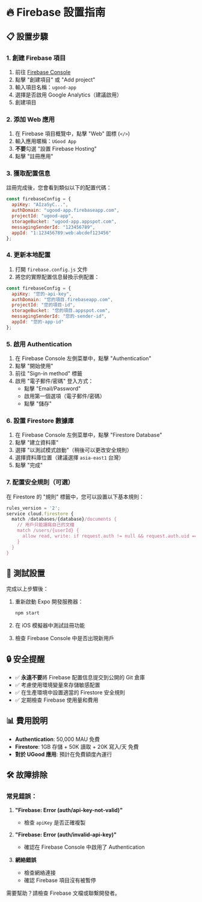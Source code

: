 # 🔥 Firebase 設置指南

## 📋 設置步驟

### 1. 創建 Firebase 項目

1. 前往 [Firebase Console](https://console.firebase.google.com/)
2. 點擊 "創建項目" 或 "Add project"
3. 輸入項目名稱：`ugood-app`
4. 選擇是否啟用 Google Analytics（建議啟用）
5. 創建項目

### 2. 添加 Web 應用

1. 在 Firebase 項目概覽中，點擊 "Web" 圖標 (`</>`)
2. 輸入應用暱稱：`UGood App`
3. **不要**勾選 "設置 Firebase Hosting"
4. 點擊 "註冊應用"

### 3. 獲取配置信息

註冊完成後，您會看到類似以下的配置代碼：

```javascript
const firebaseConfig = {
  apiKey: "AIzaSyC...",
  authDomain: "ugood-app.firebaseapp.com",
  projectId: "ugood-app",
  storageBucket: "ugood-app.appspot.com",
  messagingSenderId: "123456789",
  appId: "1:123456789:web:abcdef123456"
};
```

### 4. 更新本地配置

1. 打開 `firebase.config.js` 文件
2. 將您的實際配置信息替換示例配置：

```javascript
const firebaseConfig = {
  apiKey: "您的-api-key",
  authDomain: "您的項目.firebaseapp.com",
  projectId: "您的項目-id",
  storageBucket: "您的項目.appspot.com",
  messagingSenderId: "您的-sender-id",
  appId: "您的-app-id"
};
```

### 5. 啟用 Authentication

1. 在 Firebase Console 左側菜單中，點擊 "Authentication"
2. 點擊 "開始使用"
3. 前往 "Sign-in method" 標籤
4. 啟用 "電子郵件/密碼" 登入方式：
   - 點擊 "Email/Password"
   - 啟用第一個選項（電子郵件/密碼）
   - 點擊 "儲存"

### 6. 設置 Firestore 數據庫

1. 在 Firebase Console 左側菜單中，點擊 "Firestore Database"
2. 點擊 "建立資料庫"
3. 選擇 "以測試模式啟動"（稍後可以更改安全規則）
4. 選擇資料庫位置（建議選擇 `asia-east1` 台灣）
5. 點擊 "完成"

### 7. 配置安全規則（可選）

在 Firestore 的 "規則" 標籤中，您可以設置以下基本規則：

```javascript
rules_version = '2';
service cloud.firestore {
  match /databases/{database}/documents {
    // 用戶只能讀寫自己的文檔
    match /users/{userId} {
      allow read, write: if request.auth != null && request.auth.uid == userId;
    }
  }
}
```

## 🚀 測試設置

完成以上步驟後：

1. 重新啟動 Expo 開發服務器：
   ```bash
   npm start
   ```

2. 在 iOS 模擬器中測試註冊功能
3. 檢查 Firebase Console 中是否出現新用戶

## 🔒 安全提醒

- ✅ **永遠不要**將 Firebase 配置信息提交到公開的 Git 倉庫
- ✅ 考慮使用環境變量來存儲敏感配置
- ✅ 在生產環境中設置適當的 Firestore 安全規則
- ✅ 定期檢查 Firebase 使用量和費用

## 📊 費用說明

- **Authentication**: 50,000 MAU 免費
- **Firestore**: 1GB 存儲 + 50K 讀取 + 20K 寫入/天 免費
- **對於 UGood 應用**: 預計在免費額度內運行

## 🛠 故障排除

### 常見錯誤：

1. **"Firebase: Error (auth/api-key-not-valid)"**
   - 檢查 `apiKey` 是否正確複製

2. **"Firebase: Error (auth/invalid-api-key)"**
   - 確認在 Firebase Console 中啟用了 Authentication

3. **網絡錯誤**
   - 檢查網絡連接
   - 確認 Firebase 項目沒有被暫停

需要幫助？請檢查 Firebase 文檔或聯繫開發者。 